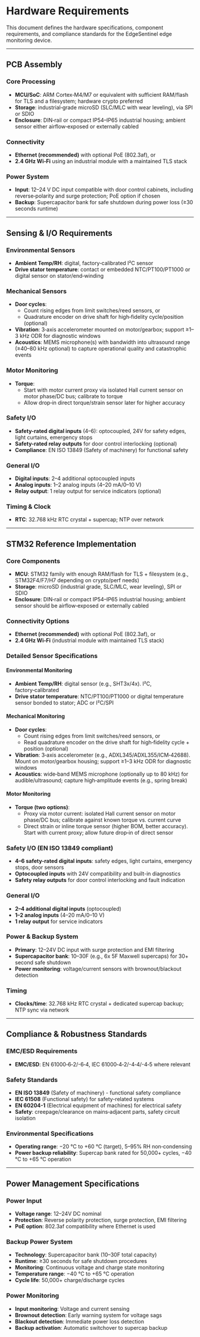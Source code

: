 # Hardware Requirements

This document defines the hardware specifications, component requirements, and compliance standards for the EdgeSentinel edge monitoring device.

---

## PCB Assembly

### Core Processing

- **MCU/SoC**: ARM Cortex‑M4/M7 or equivalent with sufficient RAM/flash for TLS and a filesystem; hardware crypto preferred
- **Storage**: industrial‑grade microSD (SLC/MLC with wear leveling), via SPI or SDIO
- **Enclosure**: DIN‑rail or compact IP54–IP65 industrial housing; ambient sensor either airflow‑exposed or externally cabled

### Connectivity

- **Ethernet (recommended)** with optional PoE (802.3af), or
- **2.4 GHz Wi‑Fi** using an industrial module with a maintained TLS stack

### Power System

- **Input**: 12–24 V DC input compatible with door control cabinets, including reverse‑polarity and surge protection; PoE option if chosen
- **Backup**: Supercapacitor bank for safe shutdown during power loss (≥30 seconds runtime)

---

## Sensing & I/O Requirements

### Environmental Sensors

- **Ambient Temp/RH**: digital, factory‑calibrated I²C sensor
- **Drive stator temperature**: contact or embedded NTC/PT100/PT1000 or digital sensor on stator/end‑winding

### Mechanical Sensors

- **Door cycles**:
  - Count rising edges from limit switches/reed sensors, or
  - Quadrature encoder on drive shaft for high‑fidelity cycle/position (optional)
- **Vibration**: 3‑axis accelerometer mounted on motor/gearbox; support ≥1–3 kHz ODR for diagnostic windows
- **Acoustics**: MEMS microphone(s) with bandwidth into ultrasound range (≥40–80 kHz optional) to capture operational quality and catastrophic events

### Motor Monitoring

- **Torque**:
  - Start with motor current proxy via isolated Hall current sensor on motor phase/DC bus; calibrate to torque
  - Allow drop‑in direct torque/strain sensor later for higher accuracy

### Safety I/O

- **Safety-rated digital inputs** (4–6): optocoupled, 24V for safety edges, light curtains, emergency stops
- **Safety-rated relay outputs** for door control interlocking (optional)
- **Compliance**: EN ISO 13849 (Safety of machinery) for functional safety

### General I/O

- **Digital inputs**: 2–4 additional optocoupled inputs
- **Analog inputs**: 1–2 analog inputs (4–20 mA/0–10 V)
- **Relay output**: 1 relay output for service indicators (optional)

### Timing & Clock

- **RTC**: 32.768 kHz RTC crystal + supercap; NTP over network

---

## STM32 Reference Implementation

### Core Components

- **MCU**: STM32 family with enough RAM/flash for TLS + filesystem (e.g., STM32F4/F7/H7 depending on crypto/perf needs)
- **Storage**: microSD (industrial grade, SLC/MLC, wear leveling), SPI or SDIO
- **Enclosure**: DIN‑rail or compact IP54–IP65 industrial housing; ambient sensor should be airflow‑exposed or externally cabled

### Connectivity Options

- **Ethernet (recommended)** with optional PoE (802.3af), or
- **2.4 GHz Wi‑Fi** (industrial module with maintained TLS stack)

### Detailed Sensor Specifications

#### Environmental Monitoring

- **Ambient Temp/RH**: digital sensor (e.g., SHT3x/4x). I²C, factory‑calibrated
- **Drive stator temperature**: NTC/PT100/PT1000 or digital temperature sensor bonded to stator; ADC or I²C/SPI

#### Mechanical Monitoring

- **Door cycles**:
  - Count rising edges from limit switches/reed sensors, or
  - Read quadrature encoder on the drive shaft for high‑fidelity cycle + position (optional)
- **Vibration**: 3‑axis accelerometer (e.g., ADXL345/ADXL355/ICM‑42688). Mount on motor/gearbox housing; support ≥1–3 kHz ODR for diagnostic windows
- **Acoustics**: wide‑band MEMS microphone (optionally up to 80 kHz) for audible/ultrasound; capture high‑amplitude events (e.g., spring break)

#### Motor Monitoring

- **Torque (two options)**:
  - Proxy via motor current: isolated Hall current sensor on motor phase/DC bus; calibrate against known torque vs. current curve
  - Direct strain or inline torque sensor (higher BOM, better accuracy). Start with current proxy; allow future drop‑in of direct sensor

### Safety I/O (EN ISO 13849 compliant)

- **4–6 safety-rated digital inputs**: safety edges, light curtains, emergency stops, door sensors
- **Optocoupled inputs** with 24V compatibility and built-in diagnostics
- **Safety relay outputs** for door control interlocking and fault indication

### General I/O

- **2–4 additional digital inputs** (optocoupled)
- **1–2 analog inputs** (4–20 mA/0–10 V)
- **1 relay output** for service indicators

### Power & Backup System

- **Primary**: 12–24V DC input with surge protection and EMI filtering
- **Supercapacitor bank**: 10–30F (e.g., 6x 5F Maxwell supercaps) for 30+ second safe shutdown
- **Power monitoring**: voltage/current sensors with brownout/blackout detection

### Timing

- **Clocks/time**: 32.768 kHz RTC crystal + dedicated supercap backup; NTP sync via network

---

## Compliance & Robustness Standards

### EMC/ESD Requirements

- **EMC/ESD**: EN 61000‑6‑2/-6‑4, IEC 61000‑4‑2/-4‑4/-4‑5 where relevant

### Safety Standards

- **EN ISO 13849** (Safety of machinery) - functional safety compliance
- **IEC 61508** (Functional safety) for safety-related systems
- **EN 60204-1** (Electrical equipment of machines) for electrical safety
- **Safety**: creepage/clearance on mains‑adjacent parts, safety circuit isolation

### Environmental Specifications

- **Operating range**: −20 °C to +60 °C (target), 5–95% RH non‑condensing
- **Power backup reliability**: Supercap bank rated for 50,000+ cycles, −40 °C to +65 °C operation

---

## Power Management Specifications

### Power Input

- **Voltage range**: 12–24V DC nominal
- **Protection**: Reverse polarity protection, surge protection, EMI filtering
- **PoE option**: 802.3af compatibility where Ethernet is used

### Backup Power System

- **Technology**: Supercapacitor bank (10–30F total capacity)
- **Runtime**: ≥30 seconds for safe shutdown procedures
- **Monitoring**: Continuous voltage and charge state monitoring
- **Temperature range**: −40 °C to +65 °C operation
- **Cycle life**: 50,000+ charge/discharge cycles

### Power Monitoring

- **Input monitoring**: Voltage and current sensing
- **Brownout detection**: Early warning system for voltage sags
- **Blackout detection**: Immediate power loss detection
- **Backup activation**: Automatic switchover to supercap backup
